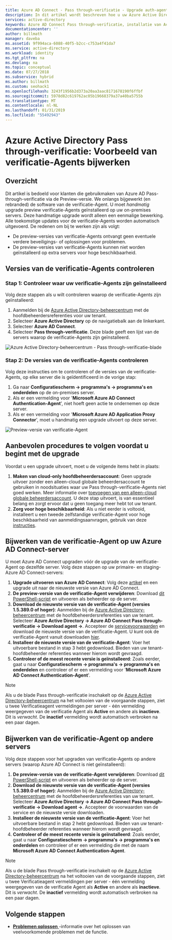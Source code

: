 ```yaml
---
title: Azure AD Connect - Pass through-verificatie - Upgrade auth-agents | Microsoft Docs
description: In dit artikel wordt beschreven hoe u uw Azure Active Directory (Azure AD) Pass through-verificatie-configuratie bijwerken.
services: active-directory
keywords: Azure AD Connect Pass through-verificatie, installatie van Active Directory, vereiste onderdelen voor Azure AD, SSO, Single Sign-on
documentationcenter: ''
author: billmath
manager: daveba
ms.assetid: 9f994aca-6088-40f5-b2cc-c753a4f41da7
ms.service: active-directory
ms.workload: identity
ms.tgt_pltfrm: na
ms.devlang: na
ms.topic: conceptual
ms.date: 07/27/2018
ms.subservice: hybrid
ms.author: billmath
ms.custom: seohack1
ms.openlocfilehash: 3243f1956b2d373a20aa3aac8171678190f6ffbf
ms.sourcegitcommit: 5978d82c619762ac05b19668379a37a40ba5755b
ms.translationtype: MT
ms.contentlocale: nl-NL
ms.lasthandoff: 01/31/2019
ms.locfileid: "55492943"
---
```

# <a name="azure-active-directory-pass-through-authentication-upgrade-preview-authentication-agents"></a>Azure Active Directory Pass through-verificatie: Voorbeeld van verificatie-Agents bijwerken

## <a name="overview"></a>Overzicht

Dit artikel is bedoeld voor klanten die gebruikmaken van Azure AD Pass-through-verificatie via de Preview-versie. We onlangs bijgewerkt (en rebranded) de software van de verificatie-Agent. U moet _handmatig_ upgrade preview verificatie-Agents geïnstalleerd op uw on-premises servers. Deze handmatige upgrade wordt alleen een eenmalige bewerking. Alle toekomstige updates voor de verificatie-Agents worden automatisch uitgevoerd. De redenen om bij te werken zijn als volgt:

- De preview-versies van verificatie-Agents ontvangt geen eventuele verdere beveiligings- of oplossingen voor problemen.
-   De preview-versies van verificatie-Agents kunnen niet worden geïnstalleerd op extra servers voor hoge beschikbaarheid.

## <a name="check-versions-of-your-authentication-agents"></a>Versies van de verificatie-Agents controleren

### <a name="step-1-check-where-your-authentication-agents-are-installed"></a>Stap 1: Controleer waar uw verificatie-Agents zijn geïnstalleerd

Volg deze stappen als u wilt controleren waarop de verificatie-Agents zijn geïnstalleerd:

1. Aanmelden bij de [Azure Active Directory-beheercentrum](https://aad.portal.azure.com) met de hoofdbeheerdersreferenties voor uw tenant.
2. Selecteer **Azure Active Directory** op de navigatiebalk aan de linkerkant.
3. Selecteer **Azure AD Connect**. 
4. Selecteer **Pass through-verificatie**. Deze blade geeft een lijst van de servers waarop de verificatie-Agents zijn geïnstalleerd.

![Azure Active Directory-beheercentrum - Pass through-verificatie-blade](./media/how-to-connect-pta-upgrade-preview-authentication-agents/pta8.png)

### <a name="step-2-check-the-versions-of-your-authentication-agents"></a>Stap 2: De versies van de verificatie-Agents controleren

Volg deze instructies om te controleren of de versies van de verificatie-Agents, op elke server die is geïdentificeerd in de vorige stap:

1. Ga naar **Configuratiescherm -> programma's -> programma's en onderdelen** op de on-premises server.
2. Als er een vermelding voor '**Microsoft Azure AD Connect Authentication-Agent**', niet hoeft geen actie te ondernemen op deze server.
3. Als er een vermelding voor '**Microsoft Azure AD Application Proxy Connector**', moet u handmatig een upgrade uitvoert op deze server.

![Preview-versie van verificatie-Agent](./media/how-to-connect-pta-upgrade-preview-authentication-agents/pta6.png)

## <a name="best-practices-to-follow-before-starting-the-upgrade"></a>Aanbevolen procedures te volgen voordat u begint met de upgrade

Voordat u een upgrade uitvoert, moet u de volgende items hebt in plaats:

1. **Maken van cloud-only hoofdbeheerdersaccount**: Geen upgrade uitvoer zonder een alleen-cloud globale beheerdersaccount te gebruiken in noodsituaties waar uw Pass through-verificatie-Agents niet goed werken. Meer informatie over [toevoegen van een alleen-cloud globale beheerdersaccount](../active-directory-users-create-azure-portal.md). U deze stap uitvoert, is van essentieel belang en zorgt ervoor dat u geen toegang meer hebt tot uw tenant.
2.  **Zorg voor hoge beschikbaarheid**: Als u niet eerder is voltooid, installeert u een tweede zelfstandige verificatie-Agent voor hoge beschikbaarheid van aanmeldingsaanvragen, gebruik van deze [instructies](how-to-connect-pta-quick-start.md#step-4-ensure-high-availability).

## <a name="upgrading-the-authentication-agent-on-your-azure-ad-connect-server"></a>Bijwerken van de verificatie-Agent op uw Azure AD Connect-server

U moet Azure AD Connect upgraden vóór de upgrade van de verificatie-Agent op dezelfde server. Volg deze stappen op uw primaire- en staging-Azure AD Connect-servers:

1. **Upgrade uitvoeren van Azure AD Connect**: Volg deze [artikel](how-to-upgrade-previous-version.md) en een upgrade uit naar de nieuwste versie van Azure AD Connect.
2. **De preview-versie van de verificatie-Agent verwijderen**: Download [dit PowerShell-script](https://aka.ms/rmpreviewagent) en uitvoeren als beheerder op de server.
3. **Download de nieuwste versie van de verificatie-Agent (versies 1.5.389.0 of hoger)**: Aanmelden bij de [Azure Active Directory-beheercentrum](https://aad.portal.azure.com) met de hoofdbeheerdersreferenties van uw tenant. Selecteer **Azure Active Directory -> Azure AD Connect Pass through-verificatie -> Download agent ->**. Accepteer de [servicevoorwaarden](https://aka.ms/authagenteula) en download de nieuwste versie van de verificatie-Agent. U kunt ook de verificatie-Agent vanuit downloaden [hier](https://aka.ms/getauthagent).
4. **Installeer de nieuwste versie van de verificatie-Agent**: Voer het uitvoerbare bestand in stap 3 hebt gedownload. Bieden van uw tenant-hoofdbeheerder referenties wanneer hierom wordt gevraagd.
5. **Controleer of de meest recente versie is geïnstalleerd**: Zoals eerder, gaat u naar **Configuratiescherm -> programma's -> programma's en onderdelen** en controleer of er een vermelding voor '**Microsoft Azure AD Connect Authentication-Agent**'.

>[!NOTE]
>Als u de blade Pass through-verificatie inschakelt op de [Azure Active Directory-beheercentrum](https://aad.portal.azure.com) na het voltooien van de voorgaande stappen, ziet u twee Verificatieagent vermeldingen per server - één vermelding weergegeven van de verificatie Agent als **Active** en andere als **inactieve**. Dit is _verwacht_. De **inactief** vermelding wordt automatisch verbroken na een paar dagen.

## <a name="upgrading-the-authentication-agent-on-other-servers"></a>Bijwerken van de verificatie-Agent op andere servers

Volg deze stappen voor het upgraden van verificatie-Agents op andere servers (waarop Azure AD Connect is niet geïnstalleerd):

1. **De preview-versie van de verificatie-Agent verwijderen**: Download [dit PowerShell-script](https://aka.ms/rmpreviewagent) en uitvoeren als beheerder op de server.
2. **Download de nieuwste versie van de verificatie-Agent (versies 1.5.389.0 of hoger)**: Aanmelden bij de [Azure Active Directory-beheercentrum](https://aad.portal.azure.com) met de hoofdbeheerdersreferenties van uw tenant. Selecteer **Azure Active Directory -> Azure AD Connect Pass through-verificatie -> Download agent ->**. Accepteer de voorwaarden van de service en de nieuwste versie downloaden.
3. **Installeer de nieuwste versie van de verificatie-Agent**: Voer het uitvoerbare bestand in stap 2 hebt gedownload. Bieden van uw tenant-hoofdbeheerder referenties wanneer hierom wordt gevraagd.
4. **Controleer of de meest recente versie is geïnstalleerd**: Zoals eerder, gaat u naar **Configuratiescherm -> programma's -> programma's en onderdelen** en controleer of er een vermelding die met de naam **Microsoft Azure AD Connect Authentication-Agent**.

>[!NOTE]
>Als u de blade Pass through-verificatie inschakelt op de [Azure Active Directory-beheercentrum](https://aad.portal.azure.com) na het voltooien van de voorgaande stappen, ziet u twee Verificatieagent vermeldingen per server - één vermelding weergegeven van de verificatie Agent als **Active** en andere als **inactieve**. Dit is _verwacht_. De **inactief** vermelding wordt automatisch verbroken na een paar dagen.

## <a name="next-steps"></a>Volgende stappen
- [**Problemen oplossen** ](tshoot-connect-pass-through-authentication.md) -informatie over het oplossen van veelvoorkomende problemen met de functie.
